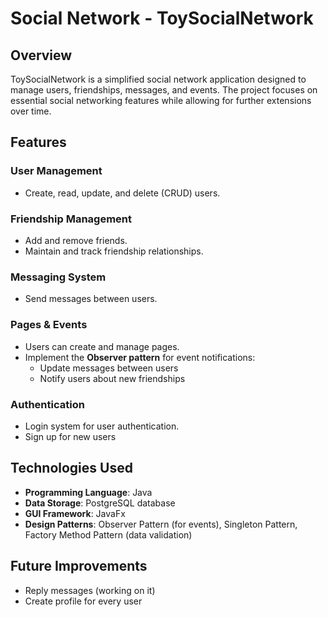 # Social Network - ToySocialNetwork

## Overview
ToySocialNetwork is a simplified social network application designed to manage users, friendships, messages, and events. The project focuses on essential social networking features while allowing for further extensions over time.

## Features
### User Management
- Create, read, update, and delete (CRUD) users.

### Friendship Management
- Add and remove friends.
- Maintain and track friendship relationships.

### Messaging System
- Send messages between users.

### Pages & Events
- Users can create and manage pages.
- Implement the **Observer pattern** for event notifications:
  - Update messages between users
  - Notify users about new friendships

### Authentication
- Login system for user authentication.
- Sign up for new users

## Technologies Used
- **Programming Language**: Java
- **Data Storage**: PostgreSQL database
- **GUI Framework**: JavaFx
- **Design Patterns**: Observer Pattern (for events), Singleton Pattern, Factory Method Pattern (data validation)

## Future Improvements
- Reply messages (working on it)
- Create profile for every user


